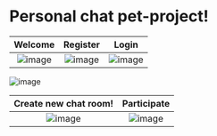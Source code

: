 # Personal chat pet-project!



 Welcome |          Register            |   Login
:-------------------------:|:-------------------------:|:-------------------------:
![image](https://user-images.githubusercontent.com/56166165/150930212-56aef569-bcc5-46ed-8869-c6b2bbd775ea.png) |  ![image](https://user-images.githubusercontent.com/56166165/150930628-28bfefe6-e335-47b0-acc6-fe30b1fca3a7.png) |  ![image](https://user-images.githubusercontent.com/56166165/150930396-068e339e-575e-4f82-85fc-785e79d2b3a1.png)




![image](https://user-images.githubusercontent.com/56166165/150932859-77dc5ae4-da9b-44ff-b7ba-ca4dbc257d17.png)



Create new chat room!             |  Participate
:-------------------------:|:-------------------------:
![image](https://user-images.githubusercontent.com/56166165/150935565-fff0fa2c-66f9-4eda-af63-a092d115b705.png)  |  ![image](https://user-images.githubusercontent.com/56166165/150935429-7797dee5-a509-4332-a756-5db380723d47.png)



